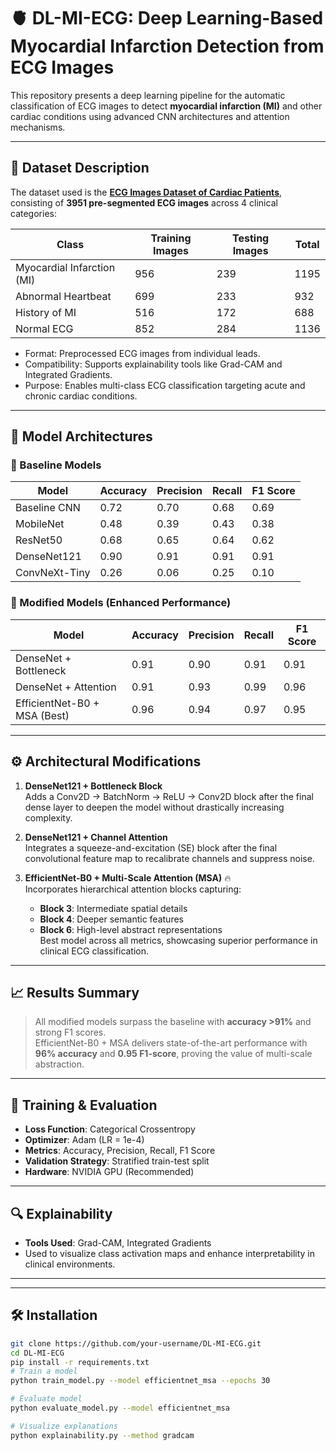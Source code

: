 # 🫀 DL-MI-ECG: Deep Learning-Based Myocardial Infarction Detection from ECG Images

This repository presents a deep learning pipeline for the automatic classification of ECG images to detect **myocardial infarction (MI)** and other cardiac conditions using advanced CNN architectures and attention mechanisms.

---

## 📁 Dataset Description

The dataset used is the **[ECG Images Dataset of Cardiac Patients](https://data.mendeley.com/datasets/6y5dyrj9v2/1)**, consisting of **3951 pre-segmented ECG images** across 4 clinical categories:

| Class                | Training Images | Testing Images | Total |
|---------------------|------------------|----------------|-------|
| Myocardial Infarction (MI) | 956              | 239            | 1195 |
| Abnormal Heartbeat  | 699              | 233            | 932   |
| History of MI       | 516              | 172            | 688   |
| Normal ECG          | 852              | 284            | 1136  |

- Format: Preprocessed ECG images from individual leads.
- Compatibility: Supports explainability tools like Grad-CAM and Integrated Gradients.
- Purpose: Enables multi-class ECG classification targeting acute and chronic cardiac conditions.

---

## 🧠 Model Architectures

### 🔹 Baseline Models

| Model           | Accuracy | Precision | Recall | F1 Score |
|----------------|----------|-----------|--------|----------|
| Baseline CNN   | 0.72     | 0.70      | 0.68   | 0.69     |
| MobileNet      | 0.48     | 0.39      | 0.43   | 0.38     |
| ResNet50       | 0.68     | 0.65      | 0.64   | 0.62     |
| DenseNet121    | 0.90     | 0.91      | 0.91   | 0.91     |
| ConvNeXt-Tiny  | 0.26     | 0.06      | 0.25   | 0.10     |

### 🔸 Modified Models (Enhanced Performance)

| Model                          | Accuracy | Precision | Recall | F1 Score |
|-------------------------------|----------|-----------|--------|----------|
| DenseNet + Bottleneck         | 0.91     | 0.90      | 0.91   | 0.91     |
| DenseNet + Attention          | 0.91     | 0.93      | 0.99   | 0.96     |
| EfficientNet-B0 + MSA (Best)  | 0.96     | 0.94      | 0.97   | 0.95     |

---

## ⚙️ Architectural Modifications

1. **DenseNet121 + Bottleneck Block**  
   Adds a Conv2D → BatchNorm → ReLU → Conv2D block after the final dense layer to deepen the model without drastically increasing complexity.

2. **DenseNet121 + Channel Attention**  
   Integrates a squeeze-and-excitation (SE) block after the final convolutional feature map to recalibrate channels and suppress noise.

3. **EfficientNet-B0 + Multi-Scale Attention (MSA)** 🔥  
   Incorporates hierarchical attention blocks capturing:
   - **Block 3**: Intermediate spatial details  
   - **Block 4**: Deeper semantic features  
   - **Block 6**: High-level abstract representations  
   Best model across all metrics, showcasing superior performance in clinical ECG classification.

---

## 📈 Results Summary

> All modified models surpass the baseline with **accuracy >91%** and strong F1 scores.  
> EfficientNet-B0 + MSA delivers state-of-the-art performance with **96% accuracy** and **0.95 F1-score**, proving the value of multi-scale abstraction.

---

## 🧪 Training & Evaluation

- **Loss Function**: Categorical Crossentropy  
- **Optimizer**: Adam (LR = 1e-4)  
- **Metrics**: Accuracy, Precision, Recall, F1 Score  
- **Validation Strategy**: Stratified train-test split  
- **Hardware**: NVIDIA GPU (Recommended)

---

## 🔍 Explainability

- **Tools Used**: Grad-CAM, Integrated Gradients  
- Used to visualize class activation maps and enhance interpretability in clinical environments.

---

---

## 🛠️ Installation

```bash
git clone https://github.com/your-username/DL-MI-ECG.git
cd DL-MI-ECG
pip install -r requirements.txt
# Train a model
python train_model.py --model efficientnet_msa --epochs 30

# Evaluate model
python evaluate_model.py --model efficientnet_msa

# Visualize explanations
python explainability.py --method gradcam

